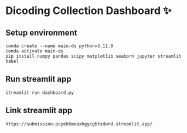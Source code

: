 # Dicoding Collection Dashboard ✨

## Setup environment
```
conda create --name main-ds python=3.11.0
conda activate main-ds
pip install numpy pandas scipy matplotlib seaborn jupyter streamlit babel
```

## Run streamlit app
```
streamlit run dashboard.py
```

## Link streamlit app
```
https://submission-pcyek6meaxhgycgbtxdwnd.streamlit.app/
```
